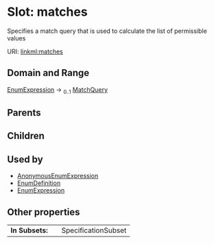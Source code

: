 
# Slot: matches

Specifies a match query that is used to calculate the list of permissible values

URI: [linkml:matches](https://w3id.org/linkml/matches)


## Domain and Range

[EnumExpression](EnumExpression.md) &#8594;  <sub>0..1</sub> [MatchQuery](MatchQuery.md)

## Parents


## Children


## Used by

 * [AnonymousEnumExpression](AnonymousEnumExpression.md)
 * [EnumDefinition](EnumDefinition.md)
 * [EnumExpression](EnumExpression.md)

## Other properties

|  |  |  |
| --- | --- | --- |
| **In Subsets:** | | SpecificationSubset |